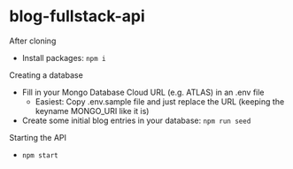 # blog-fullstack-api

After cloning
- Install packages: `npm i`

Creating a database
- Fill in your Mongo Database Cloud URL (e.g. ATLAS) in an .env file
  - Easiest: Copy .env.sample file and just replace the URL (keeping the keyname MONGO_URI like it is)
- Create some initial blog entries in your database: `npm run seed`

Starting the API
- `npm start`
